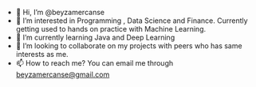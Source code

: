 - 👋 Hi, I’m @beyzamercanse
- 👀 I’m interested in Programming , Data Science and Finance. Currently getting used to hands on practice with Machine Learning.
- 🌱 I’m currently learning Java and Deep Learning
- 💞️ I’m looking to collaborate on my projects with peers who has same interests as me.
- 📫 How to reach me? You can email me through beyzamercanse@gmail.com


